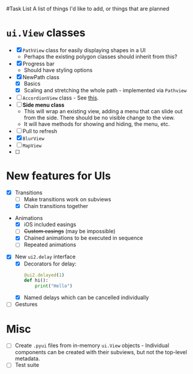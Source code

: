 #Task List
A list of things I'd like to add, or things that are planned

# `ui.View` classes
- [x] `PathView` class for easily displaying shapes in a UI
  - Perhaps the existing polygon classes should inherit from this?
- [x] Progress bar
  - Should have styling options
- [x] NewPath class
  - [x] Basics
  - [x] Scaling and stretching the whole path - implemented via `Pathview`
- [ ] `AccordionView` class - See [this](http://materializecss.com/collapsible).
- [ ] **Side menu class**
  - This will wrap an existing view, adding a menu that can slide out from the side. There should be no visible change to the view.
  - It will have methods for showing and hiding, the menu, etc.
- [ ] Pull to refresh
- [x] `BlurView`
- [ ] `MapView`
- [ ] 

# New features for UIs
- [x] Transitions
  - [ ] Make transitions work on subviews
  - [x] Chain transitions together
- Animations
  - [x] iOS included easings
  - [ ] ~~Custom easings~~ (may be impossible)
  - [x] Chained animations to be executed in sequence
  - [ ] Repeated animations
- [x] New `ui2.delay` interface
  - [x] Decorators for delay:
    ```python
    @ui2.delayed(1)
    def hi():
        print("Hello")
    ```
  - [x] Named delays which can be cancelled individually
- [ ] Gestures

# Misc
- [ ] Create `.pyui` files from in-memory `ui.View` objects - Individual components can be created with their subviews, but not the top-level metadata.
- [ ] Test suite
